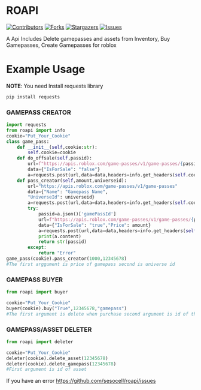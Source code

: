 # ROAPI

[![Contributors][contributors-shield]][contributors-url]
[![Forks][forks-shield]][forks-url]
[![Stargazers][stars-shield]][stars-url]
[![Issues][issues-shield]][issues-url]

A Api Includes Delete gamepasses and assets from Inventory, Buy Gamepasses, Create Gamepasses for roblox

# Example Usage
**NOTE**: You need Install requests library
```sh
pip install requests
  ```
### GAMEPASS CREATOR
```py
import requests
from roapi import info
cookie="Put_Your_Cookie"
class game_pass:
    def __init__(self,cookie:str):
        self.cookie=cookie
    def do_offsale(self,passid):
        url=f"https://apis.roblox.com/game-passes/v1/game-passes/{passid}/details"
        data={"IsForSale": "false"}
        a=requests.post(url,data=data,headers=info.get_headers(self.cookie),cookies=info.get_cookies(self.cookie))
    def pass_creator(self,amount,universeid):
        url="https://apis.roblox.com/game-passes/v1/game-passes"
        data={"Name": "Gamepass Name",
        "UniverseId": universeid}
        a=requests.post(url,data=data,headers=info.get_headers(self.cookie),cookies=info.get_cookies(self.cookie))
        try:
            passid=a.json()['gamePassId']
            url=f"https://apis.roblox.com/game-passes/v1/game-passes/{passid}/details"
            data={"IsForSale": "true","Price": amount}
            a=requests.post(url,data=data,headers=info.get_headers(self.cookie),cookies=info.get_cookies(self.cookie))
            print(a.content)
            return str(passid)
        except:
            return "Error"
game_pass(cookie).pass_creator(1000,12345678)
#The first arggument is price of gamepass second is universe id
```
### GAMEPASS BUYER
```py
from roapi import buyer

cookie="Put_Your_Cookie"
buyer(cookie).buy("True",12345678,"gamepass")
#The first argument is delete when purchase second argument is id of the gamepass the third argument is type of item asset or gamepass
```

### GAMEPASS/ASSET DELETER
```py
from roapi import deleter

cookie="Put_Your_Cookie"
deleter(cookie).delete_asset(12345678)
deleter(cookie).delete_gamepass(12345678)
#First argument is id of asset 
```
[contributors-shield]: https://img.shields.io/github/contributors/sesocell/roapi.svg?style=for-the-badge
[contributors-url]: https://github.com/sesocell/roapi/graphs/contributors
[forks-shield]: https://img.shields.io/github/forks/sesocell/roapi.svg?style=for-the-badge
[forks-url]: https://github.com/sesocell/roapi/network/members
[stars-shield]: https://img.shields.io/github/stars/sesocell/roapi.svg?style=for-the-badge
[stars-url]: https://github.com/sesocell/roapi/stargazers
[issues-shield]: https://img.shields.io/github/issues/sesocell/roapi.svg?style=for-the-badge
[issues-url]: https://github.com/sesocell/roapi/issues


If you have an error https://github.com/sesocell/roapi/issues
